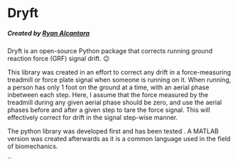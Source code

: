 # Dryft
##### Created by [Ryan Alcantara](https://alcantarar.github.io)

Dryft is an open-source Python package that corrects running ground reaction force (GRF) 
signal drift. :wink: 

This library was created in an effort to correct any drift in a force-measuring 
treadmill or force plate signal when someone is running on it. When running, a 
person has only 1 foot on the ground at a time, with an aerial phase inbetween each step. 
Here, I assume that the force measured by the treadmill during any given aerial phase should be zero, 
and use the aerial phases before and after a given step to tare the force signal. This will 
effectively correct for drift in the signal step-wise manner. 

The python library was developed first and has been tested . A MATLAB version was
created afterwards as it is a common language used in the field of biomechanics.

``